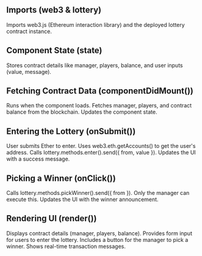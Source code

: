 ## Imports (web3 & lottery)

Imports web3.js (Ethereum interaction library) and the deployed lottery contract instance.

## Component State (state)

Stores contract details like manager, players, balance, and user inputs (value, message).

## Fetching Contract Data (componentDidMount())

Runs when the component loads.
Fetches manager, players, and contract balance from the blockchain.
Updates the component state.

## Entering the Lottery (onSubmit())

User submits Ether to enter.
Uses web3.eth.getAccounts() to get the user's address.
Calls lottery.methods.enter().send({ from, value }).
Updates the UI with a success message.

## Picking a Winner (onClick())

Calls lottery.methods.pickWinner().send({ from }).
Only the manager can execute this.
Updates the UI with the winner announcement.

## Rendering UI (render())

Displays contract details (manager, players, balance).
Provides form input for users to enter the lottery.
Includes a button for the manager to pick a winner.
Shows real-time transaction messages.
